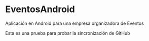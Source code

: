 EventosAndroid
==============

Aplicación en Android para una empresa organizadora de Eventos

Esta es una prueba para probar la sincronización de GitHub
